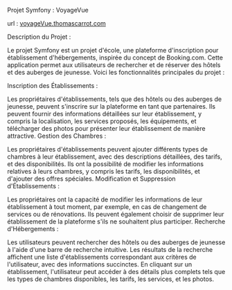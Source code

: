 
Projet Symfony : VoyageVue

url : <a href="https://voyagevue.thomascarrot.com">voyageVue.thomascarrot.com</a>

Description du Projet :

Le projet Symfony est un projet d'école, une plateforme d'inscription pour établissement d'hébergements, inspirée du concept de Booking.com. Cette application permet aux utilisateurs de rechercher et de réserver des hôtels et des auberges de jeunesse. Voici les fonctionnalités principales du projet :

Inscription des Établissements :

Les propriétaires d'établissements, tels que des hôtels ou des auberges de jeunesse, peuvent s'inscrire sur la plateforme en tant que partenaires.
Ils peuvent fournir des informations détaillées sur leur établissement, y compris la localisation, les services proposés, les équipements, et télécharger des photos pour présenter leur établissement de manière attractive.
Gestion des Chambres :

Les propriétaires d'établissements peuvent ajouter différents types de chambres à leur établissement, avec des descriptions détaillées, des tarifs, et des disponibilités.
Ils ont la possibilité de modifier les informations relatives à leurs chambres, y compris les tarifs, les disponibilités, et d'ajouter des offres spéciales.
Modification et Suppression d'Établissements :

Les propriétaires ont la capacité de modifier les informations de leur établissement à tout moment, par exemple, en cas de changement de services ou de rénovations.
Ils peuvent également choisir de supprimer leur établissement de la plateforme s'ils ne souhaitent plus participer.
Recherche d'Hébergements :

Les utilisateurs peuvent rechercher des hôtels ou des auberges de jeunesse à l'aide d'une barre de recherche intuitive.
Les résultats de la recherche affichent une liste d'établissements correspondant aux critères de l'utilisateur, avec des informations succinctes.
En cliquant sur un établissement, l'utilisateur peut accéder à des détails plus complets tels que les types de chambres disponibles, les tarifs, les services, et les photos.
